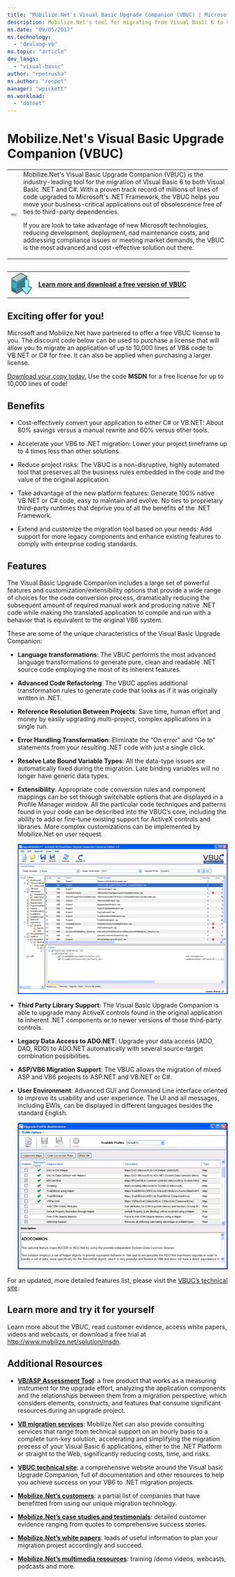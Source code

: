 ```yaml
---
title: "Mobilize.Net's Visual Basic Upgrade Companion (VBUC) | Microsoft Docs"
description: Mobilize.Net's tool for migrating from Visual Basic 6 to Visual Basic .NET and C#
ms.date: "09/05/2017"
ms.technology: 
  - "devlang-vb"
ms.topic: "article"
dev_langs: 
  - "visual-basic"
author: "rpetrusha"
ms.author: "ronpet"
manager: "wpickett"
ms.workload: 
  - "dotnet"
---
```


# Mobilize.Net's Visual Basic Upgrade Companion (VBUC)

<table>
   <tr>
      <td><img src="media/vbuc.png" alt="Mobilize.Net's Visual Basic Upgrade Companion (VBUC)" width="100" /> </td> 
      <td>Mobilize.Net's Visual Basic Upgrade Companion (VBUC) is the industry-leading tool for the migration of VIsual Basic 6 to both Visual Basic .NET and C#. With a proven track record of millions of lines of code upgraded to Microsoft's .NET Framework, the VBUC helps you move your business-critical applications out of obsolescence free of ties to third-party dependencies. </p>
      If you are look to take advantage of new Microsoft technologies, reducing development, deployment, nad maintenance costs, and addressing compliance issues or meeting market demands, the VBUC is the most advanced and cost-effective solution out there.</p> </td>  
   </tr>
<table>

<table>
   <tr>
      <td><a href="http://www.mobilize.net/solution/msdn"><img src="media/download.png" alt="Mobilize.Net's Visual Basic Upgrade Companion (VBUC)" width="50" /></a></td>
      <td><a href="http://www.mobilize.net/solution/msdn"><strong>Learn more and download a free version of VBUC</string></a></td>
   </tr>
</table>  

## Exciting offer for you!

Microsoft and Mobilize.Net have partnered to offer a free VBUC license to you. The discount code below can be used to purchase a license that will allow you to migrate an application of up to 10,000 lines of VB6 code to VB.NET or C# for free. It can also be applied when purchasing a larger license.

[Download your copy today.](http://www.mobilize.net/solution/msdn) Use the code **MSDN** for a free license for up to 10,000 lines of code!

## Benefits

- Cost-effectively convert your application to either C# or VB.NET: About 80% savings versus a manual rewrite and 60% versus other tools.

- Accelerate your VB6 to .NET migration: Lower your project timeframe up to 4 times less than other solutions.

- Reduce project risks: The VBUC is a non-disruptive, highly automated tool that preserves all the business rules embedded in the code and the value of the original application.

- Take advantage of the new platform features: Generate 100% native VB.NET or C# code, easy to maintain and evolve. No ties to proprietary third-party runtimes that deprive you of all the benefits of the .NET Framework.

- Extend and customize the migration tool based on your needs: Add support for more legacy components and enhance existing features to comply with enterprise coding standards.

## Features

The Visual Basic Upgrade Companion includes a large set of powerful features and customization/extensibility options that provide a wide range of choices for the code conversion process, dramatically reducing the subsequent amount of required manual work and producing native .NET code while making the translated application to compile and run with a behavior that is equivalent to the original VB6 system.

These are some of the unique characteristics of the Visual Basic Upgrade Companion:

- **Language transformations**: The VBUC performs the most advanced language transformations to generate pure, clean and readable .NET source code employing the most of its inherent features.

- **Advanced Code Refactoring**: The VBUC applies additional transformation rules to generate code that looks as if it was originally written in .NET.

- **Reference Resolution Between Projects**: Save time, human effort and money by easily upgrading multi-project, complex applications in a single run.

- **Error Handling Transformation**: Eliminate the “On error” and “Go to” statements from your resulting .NET code with just a single click.

- **Resolve Late Bound Variable Types**: All the data-type issues are automatically fixed during the migration. Late binding variables will no longer have generic data types.
 
- **Extensibility**: Appropriate code conversion rules and component mappings can be set through switchable options that are displayed in a Profile Manager window. All the particular code techniques and patterns found in your code can be described into the VBUC’s core, including the ability to add or fine-tune existing support for ActiveX controls and libraries. More complex customizations can be implemented by Mobilize.Net on user request.
 
  ![The VBUC user interface](./media/vbuc-screenshot.png) 

- **Third Party Library Support**: The Visual Basic Upgrade Companion is able to upgrade many ActiveX controls found in the original application to inherent .NET components or to newer versions of those third-party controls.

- **Legacy Data Access to ADO.NET**: Upgrade your data access (ADO, DAO, RDO) to ADO.NET automatically with several source-target combination possibilities.

- **ASP/VB6 Migration Support**: The VBUC allows the migration of mixed ASP and VB6 projects to ASP.NET and VB.NET or C#.

- **User Environment**: Advanced GUI and Command Line interface oriented to improve its usability and user experience. The UI and all messages, including EWIs, can be displayed in different languages besides the standard English.
 
  ![VBUC Component Maps](./media/vbuc-component-maps.png)

For an updated, more detailed features list, please visit the [VBUC’s technical site](http://www.vbtonet.com/?msdn).

## Learn more and try it for yourself
Learn more about the VBUC, read customer evidence, access white papers, videos and webcasts, or download a free trial at http://www.mobilize.net/solution/msdn.

## Additional Resources

- [**VB/ASP Assessment Tool**](https://www.mobilize.net/modernization-assessment-tool): a free product that works as a measuring instrument for the upgrade effort, analyzing the application components and the relationships between them from a migration perspective, which considers elements, constructs, and features that consume significant resources during an upgrade project.

- [**VB migration services**](https://www.mobilize.net/solution/legacy-solutions/vbmap---migrate-from-vb6-to-net): Mobilize.Net can also provide consulting services that range from technical support on an hourly basis to a complete turn-key solution, accelerating and simplifying the migration process of your Visual Basic 6 applications, either to the .NET Platform or straight to the Web, significantly reducing costs, time, and risks.
 
- [**VBUC technical site**](http://www.vbtonet.com/?msdn): a comprehensive website around the Visual basic Upgrade Companion, full of documentation and other resources to help you achieve success on your VB6 to .NET migration projects.

- [**Mobilize.Net’s customers**](http://www.mobilize.net/resources/customer-list): a partial list of companies that have benefitted from using our unique migration technology.

- [**Mobilize.Net’s case studies and testimonials**](http://www.mobilize.net/case-studies/case-studies): detailed customer evidence ranging from quotes to comprehensive success stories.
 
- [**Mobilize.Net’s white papers**](http://www.mobilize.net/whitepapers): loads of useful information to plan your migration project accordingly and succeed.
 
- [**Mobilize.Net’s multimedia resources**](http://www.mobilize.net/tech-resources): training /demo videos, webcasts, podcasts and more.

 